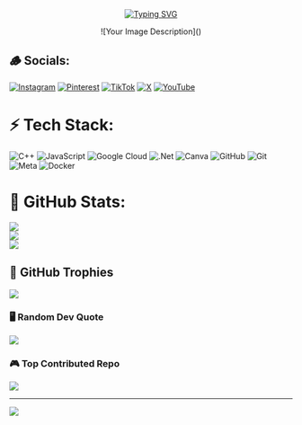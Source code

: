 <div align="center">
<a href="https://youtube.com/@sychyy00">
    <img
        src="https://readme-typing-svg.herokuapp.com?font=ShadowsIntoLightsize=50&duration=5500&color=f70787&background=FF673200&center=true&vCenter=true&lines=Hello,+I+am+SychyyDev;I+am+is+a+developer+bot+whatsapp⚡"
            alt="Typing SVG"
        />
    </a>
</p>
</div>

<p align="center">
  ![Your Image Description](<insert https://i.ibb.co.com/bWZKGhw/fk.jpg>)
</p>

## 🪵 Socials:
[![Instagram](https://img.shields.io/badge/Instagram-%23E4405F.svg?logo=Instagram&logoColor=white)](https://instagram.com/yoed4.86) [![Pinterest](https://img.shields.io/badge/Pinterest-%23E60023.svg?logo=Pinterest&logoColor=white)](https://pinterest.com/yuda) [![TikTok](https://img.shields.io/badge/TikTok-%23000000.svg?logo=TikTok&logoColor=white)](https://tiktok.com/@syncheya) [![X](https://img.shields.io/badge/X-black.svg?logo=X&logoColor=white)](https://x.com/sychyy's) [![YouTube](https://img.shields.io/badge/YouTube-%23FF0000.svg?logo=YouTube&logoColor=white)](https://youtube.com/@sychyy00)

# ⚡ Tech Stack:
![C++](https://img.shields.io/badge/c++-%2300599C.svg?style=for-the-badge&logo=c%2B%2B&logoColor=white) ![JavaScript](https://img.shields.io/badge/javascript-%23323330.svg?style=for-the-badge&logo=javascript&logoColor=%23F7DF1E) ![Google Cloud](https://img.shields.io/badge/GoogleCloud-%234285F4.svg?style=for-the-badge&logo=google-cloud&logoColor=white) ![.Net](https://img.shields.io/badge/.NET-5C2D91?style=for-the-badge&logo=.net&logoColor=white) ![Canva](https://img.shields.io/badge/Canva-%2300C4CC.svg?style=for-the-badge&logo=Canva&logoColor=white) ![GitHub](https://img.shields.io/badge/github-%23121011.svg?style=for-the-badge&logo=github&logoColor=white) ![Git](https://img.shields.io/badge/git-%23F05033.svg?style=for-the-badge&logo=git&logoColor=white) ![Meta](https://img.shields.io/badge/Meta-%230467DF.svg?style=for-the-badge&logo=Meta&logoColor=white) ![Docker](https://img.shields.io/badge/docker-%230db7ed.svg?style=for-the-badge&logo=docker&logoColor=white)

# 🫧 GitHub Stats:
![](https://github-readme-stats.vercel.app/api?username=sychyy&theme=neon&hide_border=false&include_all_commits=false&count_private=false)<br/>
![](https://github-readme-streak-stats.herokuapp.com/?user=sychyy&theme=neon&hide_border=false)<br/>
![](https://github-readme-stats.vercel.app/api/top-langs/?username=sychyy&theme=neon&hide_border=false&include_all_commits=false&count_private=false&layout=compact)

## 🔑 GitHub Trophies
![](https://github-profile-trophy.vercel.app/?username=sychyy&theme=neon&no-frame=false&no-bg=true&margin-w=4)

### 🖥️ Random Dev Quote
![](https://quotes-github-readme.vercel.app/api?type=vetical&theme=dark)

### 🎮 Top Contributed Repo
![](https://github-contributor-stats.vercel.app/api?username=sychyy&limit=5&theme=github_dark&combine_all_yearly_contributions=true)

---
[![](https://visitcount.itsvg.in/api?id=sychyy&icon=8&color=1)](https://visitcount.itsvg.in)

<!-- Proudly created with GPRM ( https://gprm.itsvg.in ) -->
